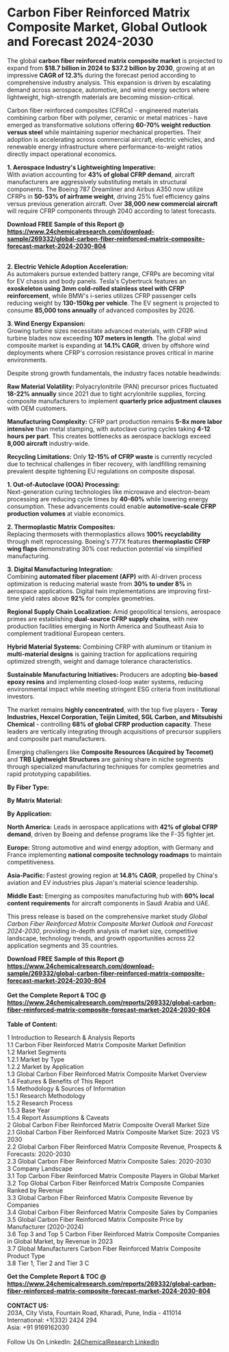 <h1>Carbon Fiber Reinforced Matrix Composite Market, Global Outlook and Forecast 2024-2030</h1><p>The global <strong>carbon fiber reinforced matrix composite market</strong> is projected to expand from <strong>$18.7 billion in 2024 to $37.2 billion by 2030</strong>, growing at an impressive <strong>CAGR of 12.3%</strong> during the forecast period according to comprehensive industry analysis. This expansion is driven by escalating demand across aerospace, automotive, and wind energy sectors where lightweight, high-strength materials are becoming mission-critical.</p><p>Carbon fiber reinforced composites (CFRCs) - engineered materials combining carbon fiber with polymer, ceramic or metal matrices - have emerged as transformative solutions offering <strong>60-70% weight reduction versus steel</strong> while maintaining superior mechanical properties. Their adoption is accelerating across commercial aircraft, electric vehicles, and renewable energy infrastructure where performance-to-weight ratios directly impact operational economics.</p><p><strong>1. Aerospace Industry's Lightweighting Imperative:</strong><br> 
With aviation accounting for <strong>43% of global CFRP demand</strong>, aircraft manufacturers are aggressively substituting metals in structural components. The Boeing 787 Dreamliner and Airbus A350 now utilize CFRPs in <strong>50-53% of airframe weight</strong>, driving 25% fuel efficiency gains versus previous generation aircraft. Over <strong>38,000 new commercial aircraft</strong> will require CFRP components through 2040 according to latest forecasts.</p><div><b>Download FREE Sample of this Report @ 
            <a href="https://www.24chemicalresearch.com/download-sample/269332/global-carbon-fiber-reinforced-matrix-composite-forecast-market-2024-2030-804">
            https://www.24chemicalresearch.com/download-sample/269332/global-carbon-fiber-reinforced-matrix-composite-forecast-market-2024-2030-804</a></b></div><br><p><strong>2. Electric Vehicle Adoption Acceleration:</strong><br>
As automakers pursue extended battery range, CFRPs are becoming vital for EV chassis and body panels. Tesla's Cybertruck features an <strong>exoskeleton using 3mm cold-rolled stainless steel with CFRP reinforcement</strong>, while BMW's i-series utilizes CFRP passenger cells reducing weight by <strong>130-150kg per vehicle</strong>. The EV segment is projected to consume <strong>85,000 tons annually</strong> of advanced composites by 2026.</p><p><strong>3. Wind Energy Expansion:</strong><br>
Growing turbine sizes necessitate advanced materials, with CFRP wind turbine blades now exceeding <strong>107 meters in length</strong>. The global wind composite market is expanding at <strong>14.1% CAGR</strong>, driven by offshore wind deployments where CFRP's corrosion resistance proves critical in marine environments.</p><p>Despite strong growth fundamentals, the industry faces notable headwinds:</p><p><strong>Raw Material Volatility:</strong> Polyacrylonitrile (PAN) precursor prices fluctuated <strong>18-22% annually</strong> since 2021 due to tight acrylonitrile supplies, forcing composite manufacturers to implement <strong>quarterly price adjustment clauses</strong> with OEM customers.</p><p><strong>Manufacturing Complexity:</strong> CFRP part production remains <strong>5-8x more labor intensive</strong> than metal stamping, with autoclave curing cycles taking <strong>4-12 hours per part</strong>. This creates bottlenecks as aerospace backlogs exceed <strong>8,000 aircraft</strong> industry-wide.</p><p><strong>Recycling Limitations:</strong> Only <strong>12-15% of CFRP waste</strong> is currently recycled due to technical challenges in fiber recovery, with landfilling remaining prevalent despite tightening EU regulations on composite disposal.</p><p><strong>1. Out-of-Autoclave (OOA) Processing:</strong><br>
Next-generation curing technologies like microwave and electron-beam processing are reducing cycle times by <strong>40-60%</strong> while lowering energy consumption. These advancements could enable <strong>automotive-scale CFRP production volumes</strong> at viable economics.</p><p><strong>2. Thermoplastic Matrix Composites:</strong><br>
Replacing thermosets with thermoplastics allows <strong>100% recyclability</strong> through melt reprocessing. Boeing's 777X features <strong>thermoplastic CFRP wing flaps</strong> demonstrating 30% cost reduction potential via simplified manufacturing.</p><p><strong>3. Digital Manufacturing Integration:</strong><br>
Combining <strong>automated fiber placement (AFP)</strong> with AI-driven process optimization is reducing material waste from <strong>30% to under 8%</strong> in aerospace applications. Digital twin implementations are improving first-time yield rates above <strong>92%</strong> for complex geometries.</p><p><strong>Regional Supply Chain Localization:</strong> Amid geopolitical tensions, aerospace primes are establishing <strong>dual-source CFRP supply chains</strong>, with new production facilities emerging in North America and Southeast Asia to complement traditional European centers.</p><p><strong>Hybrid Material Systems:</strong> Combining CFRP with aluminum or titanium in <strong>multi-material designs</strong> is gaining traction for applications requiring optimized strength, weight and damage tolerance characteristics.</p><p><strong>Sustainable Manufacturing Initiatives:</strong> Producers are adopting <strong>bio-based epoxy resins</strong> and implementing closed-loop water systems, reducing environmental impact while meeting stringent ESG criteria from institutional investors.</p><p>The market remains <strong>highly concentrated</strong>, with the top five players - <strong>Toray Industries, Hexcel Corporation, Teijin Limited, SGL Carbon, and Mitsubishi Chemical</strong> - controlling <strong>68% of global CFRP production capacity</strong>. These leaders are vertically integrating through acquisitions of precursor suppliers and composite part manufacturers.</p><p>Emerging challengers like <strong>Composite Resources (Acquired by Tecomet)</strong> and <strong>TRB Lightweight Structures</strong> are gaining share in niche segments through specialized manufacturing techniques for complex geometries and rapid prototyping capabilities.</p><p><strong>By Fiber Type:</strong></p><p><strong>By Matrix Material:</strong></p><p><strong>By Application:</strong></p><p><strong>North America:</strong> Leads in aerospace applications with <strong>42% of global CFRP demand</strong>, driven by Boeing and defense programs like the F-35 fighter jet.</p><p><strong>Europe:</strong> Strong automotive and wind energy adoption, with Germany and France implementing <strong>national composite technology roadmaps</strong> to maintain competitiveness.</p><p><strong>Asia-Pacific:</strong> Fastest growing region at <strong>14.8% CAGR</strong>, propelled by China's aviation and EV industries plus Japan's material science leadership.</p><p><strong>Middle East:</strong> Emerging as composites manufacturing hub with <strong>60% local content requirements</strong> for aircraft components in Saudi Arabia and UAE.</p><p>This press release is based on the comprehensive market study <em>Global Carbon Fiber Reinforced Matrix Composite Market Outlook and Forecast 2024-2030</em>, providing in-depth analysis of market size, competitive landscape, technology trends, and growth opportunities across 22 application segments and 35 countries.</p><div><b>Download FREE Sample of this Report @ 
            <a href="https://www.24chemicalresearch.com/download-sample/269332/global-carbon-fiber-reinforced-matrix-composite-forecast-market-2024-2030-804">
            https://www.24chemicalresearch.com/download-sample/269332/global-carbon-fiber-reinforced-matrix-composite-forecast-market-2024-2030-804</a></b></div><br><div><b>Get the Complete Report & TOC @ 
            <a href="https://www.24chemicalresearch.com/reports/269332/global-carbon-fiber-reinforced-matrix-composite-forecast-market-2024-2030-804">
            https://www.24chemicalresearch.com/reports/269332/global-carbon-fiber-reinforced-matrix-composite-forecast-market-2024-2030-804</a></b></div><br>
            <b>Table of Content:</b><p>1 Introduction to Research & Analysis Reports<br />
    1.1 Carbon Fiber Reinforced Matrix Composite Market Definition<br />
    1.2 Market Segments<br />
        1.2.1 Market by Type<br />
        1.2.2 Market by Application<br />
    1.3 Global Carbon Fiber Reinforced Matrix Composite Market Overview<br />
    1.4 Features & Benefits of This Report<br />
    1.5 Methodology & Sources of Information<br />
        1.5.1 Research Methodology<br />
        1.5.2 Research Process<br />
        1.5.3 Base Year<br />
        1.5.4 Report Assumptions & Caveats<br />
2 Global Carbon Fiber Reinforced Matrix Composite Overall Market Size<br />
    2.1 Global Carbon Fiber Reinforced Matrix Composite Market Size: 2023 VS 2030<br />
    2.2 Global Carbon Fiber Reinforced Matrix Composite Revenue, Prospects & Forecasts: 2020-2030<br />
    2.3 Global Carbon Fiber Reinforced Matrix Composite Sales: 2020-2030<br />
3 Company Landscape<br />
    3.1 Top Carbon Fiber Reinforced Matrix Composite Players in Global Market<br />
    3.2 Top Global Carbon Fiber Reinforced Matrix Composite Companies Ranked by Revenue<br />
    3.3 Global Carbon Fiber Reinforced Matrix Composite Revenue by Companies<br />
    3.4 Global Carbon Fiber Reinforced Matrix Composite Sales by Companies<br />
    3.5 Global Carbon Fiber Reinforced Matrix Composite Price by Manufacturer (2020-2024)<br />
    3.6 Top 3 and Top 5 Carbon Fiber Reinforced Matrix Composite Companies in Global Market, by Revenue in 2023<br />
    3.7 Global Manufacturers Carbon Fiber Reinforced Matrix Composite Product Type<br />
    3.8 Tier 1, Tier 2 and Tier 3 C</p><div><b>Get the Complete Report & TOC @ 
            <a href="https://www.24chemicalresearch.com/reports/269332/global-carbon-fiber-reinforced-matrix-composite-forecast-market-2024-2030-804">
            https://www.24chemicalresearch.com/reports/269332/global-carbon-fiber-reinforced-matrix-composite-forecast-market-2024-2030-804</a></b></div><br><b>CONTACT US:</b><br>
            203A, City Vista, Fountain Road, Kharadi, Pune, India - 411014<br>
            International: +1(332) 2424 294<br>
            Asia: +91 9169162030 <br><br>
            Follow Us On LinkedIn: <a href="https://www.linkedin.com/company/24chemicalresearch/">24ChemicalResearch LinkedIn</a>